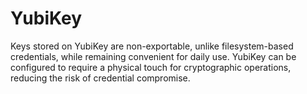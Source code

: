 # YubiKey
Keys stored on YubiKey are non-exportable, unlike filesystem-based credentials, while remaining convenient for daily use. YubiKey can be configured to require a physical touch for cryptographic operations, reducing the risk of credential compromise.
